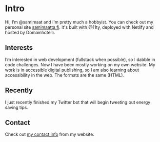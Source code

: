 # Intro
Hi, I’m @samimaat and I'm pretty much a hobbyist. You can check out my personal site [samimaatta.fi](https://samimaatta.fi). It's built with @11ty, deployed with Netlify and hosted by Domainhotelli.

## Interests
I’m interested in web development (fullstack when possible), so I dabble in code challenges. Now I have been mostly working on my own website. My work is in accessible digital publishing, so I am also learning about accessibility in the web. The formats are the same (HTML).

## Recently
I just recently finished my Twitter bot that will begin tweeting out energy saving tips.

## Contact
Check out [my contact info](https://samimaatta.fi/#socials) from my website.

<!---
samimaat/samimaat is a ✨ special ✨ repository because its `README.md` (this file) appears on your GitHub profile.
You can click the Preview link to take a look at your changes.
--->

